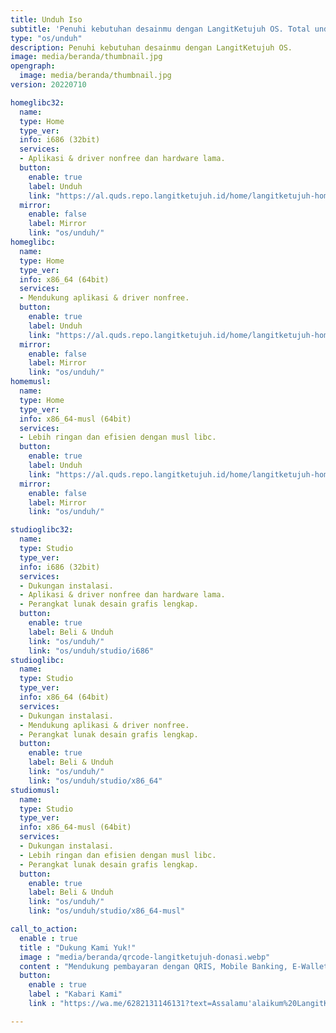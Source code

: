 ```yaml
---
title: Unduh Iso
subtitle: 'Penuhi kebutuhan desainmu dengan LangitKetujuh OS. Total unduhan sudah 5k lebih. Yuk coba!'
type: "os/unduh"
description: Penuhi kebutuhan desainmu dengan LangitKetujuh OS.
image: media/beranda/thumbnail.jpg
opengraph:
  image: media/beranda/thumbnail.jpg
version: 20220710

homeglibc32:
  name:
  type: Home
  type_ver:
  info: i686 (32bit)
  services:
  - Aplikasi & driver nonfree dan hardware lama.
  button:
    enable: true
    label: Unduh
    link: "https://al.quds.repo.langitketujuh.id/home/langitketujuh-home-i686-20220710.iso"
  mirror:
    enable: false
    label: Mirror
    link: "os/unduh/"
homeglibc:
  name:
  type: Home
  type_ver:
  info: x86_64 (64bit)
  services:
  - Mendukung aplikasi & driver nonfree.
  button:
    enable: true
    label: Unduh
    link: "https://al.quds.repo.langitketujuh.id/home/langitketujuh-home-x86_64-20220710.iso"
  mirror:
    enable: false
    label: Mirror
    link: "os/unduh/"
homemusl:
  name:
  type: Home
  type_ver:
  info: x86_64-musl (64bit)
  services:
  - Lebih ringan dan efisien dengan musl libc.
  button:
    enable: true
    label: Unduh
    link: "https://al.quds.repo.langitketujuh.id/home/langitketujuh-home-x86_64-musl-20220710.iso"
  mirror:
    enable: false
    label: Mirror
    link: "os/unduh/"

studioglibc32:
  name:
  type: Studio
  type_ver:
  info: i686 (32bit)
  services:
  - Dukungan instalasi.
  - Aplikasi & driver nonfree dan hardware lama.
  - Perangkat lunak desain grafis lengkap.
  button:
    enable: true
    label: Beli & Unduh
    link: "os/unduh/"
    link: "os/unduh/studio/i686"
studioglibc:
  name:
  type: Studio
  type_ver:
  info: x86_64 (64bit)
  services:
  - Dukungan instalasi.
  - Mendukung aplikasi & driver nonfree.
  - Perangkat lunak desain grafis lengkap.
  button:
    enable: true
    label: Beli & Unduh
    link: "os/unduh/"
    link: "os/unduh/studio/x86_64"
studiomusl:
  name:
  type: Studio
  type_ver:
  info: x86_64-musl (64bit)
  services:
  - Dukungan instalasi.
  - Lebih ringan dan efisien dengan musl libc.
  - Perangkat lunak desain grafis lengkap.
  button:
    enable: true
    label: Beli & Unduh
    link: "os/unduh/"
    link: "os/unduh/studio/x86_64-musl"

call_to_action:
  enable : true
  title : "Dukung Kami Yuk!"
  image : "media/beranda/qrcode-langitketujuh-donasi.webp"
  content : "Mendukung pembayaran dengan QRIS, Mobile Banking, E-Wallet seperti OVO, GoPay, LinkAja, DANA, Shopee Pay, WeChat Pay, Jenius dan E-wallet lainnya. (NMID: ID1021067117882)"
  button:
    enable : true
    label : "Kabari Kami"
    link : "https://wa.me/6282131146131?text=Assalamu'alaikum%20LangitKetujuh.%0ASaya%20mau%20konfirmasi%20donasi%20atas%20nama:%20"

---
```

